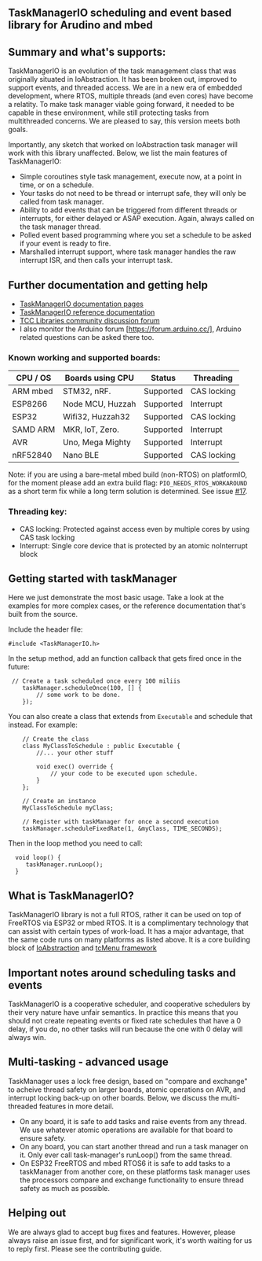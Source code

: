 ## TaskManagerIO scheduling and event based library for Arudino and mbed

## Summary and what's supports:

TaskManagerIO is an evolution of the task management class that was originally situated in IoAbstraction. It has been broken out, improved to support events, and threaded access. We are in a new era of embedded development, where RTOS, multiple threads (and even cores) have become a relatity. To make task manager viable going forward, it needed to be capable in these environment, while still protecting tasks from multithreaded concerns. We are pleased to say, this version meets both goals.

Importantly, any sketch that worked on IoAbstraction task manager will work with this library unaffected. Below, we list the main features of TaskManagerIO:

* Simple coroutines style task management, execute now, at a point in time, or on a schedule.
* Your tasks do not need to be thread or interrupt safe, they will only be called from task manager.
* Ability to add events that can be triggered from different threads or interrupts, for either delayed or ASAP execution. Again, always called on the task manager thread.
* Polled event based programming where you set a schedule to be asked if your event is ready to fire.
* Marshalled interrupt support, where task manager handles the raw interrupt ISR, and then calls your interrupt task.

## Further documentation and getting help

* [TaskManagerIO documentation pages](https://www.thecoderscorner.com/products/arduino-libraries/taskmanager-io/)
* [TaskManagerIO reference documentation](https://www.thecoderscorner.com/ref-docs/taskmanagerio/html)
* [TCC Libraries community discussion forum](https://www.thecoderscorner.com/jforum/)
* I also monitor the Arduino forum [https://forum.arduino.cc/], Arduino related questions can be asked there too.

### Known working and supported boards:

| CPU / OS  | Boards using CPU  | Status    | Threading  |
| --------- | ----------------- | --------- | ---------- |
| ARM mbed  | STM32, nRF.       | Supported | CAS locking|
| ESP8266   | Node MCU, Huzzah  | Supported | Interrupt  |
| ESP32     | Wifi32, Huzzah32  | Supported | CAS locking|
| SAMD ARM  | MKR, IoT, Zero.   | Supported | Interrupt  |
| AVR       | Uno, Mega Mighty  | Supported | Interrupt  |
| nRF52840  | Nano BLE          | Supported | CAS locking|

Note: if you are using a bare-metal mbed build (non-RTOS) on platformIO, for the moment please add an extra build flag: `PIO_NEEDS_RTOS_WORKAROUND` as a short term fix while a long term solution is determined. See issue [#17](https://github.com/davetcc/TaskManagerIO/issues/17).

### Threading key:

* CAS locking: Protected against access even by multiple cores by using CAS task locking
* Interrupt: Single core device that is protected by an atomic noInterrupt block

## Getting started with taskManager

Here we just demonstrate the most basic usage. Take a look at the examples for more complex cases, or the reference documentation that's built from the source.

Include the header file:

```
#include <TaskManagerIO.h>
```

In the setup method, add an function callback that gets fired once in the future:

```
 // Create a task scheduled once every 100 miliis
	taskManager.scheduleOnce(100, [] {
		// some work to be done.
	});
```

You can also create a class that extends from `Executable` and schedule that instead. For example:

```
    // Create the class
    class MyClassToSchedule : public Executable {
        //... your other stuff

        void exec() override {
            // your code to be executed upon schedule.
        }
    };
    
    // Create an instance
    MyClassToSchedule myClass;
    
    // Register with taskManager for once a second execution
    taskManager.scheduleFixedRate(1, &myClass, TIME_SECONDS);
```

Then in the loop method you need to call: 

```
  void loop() {
  	 taskManager.runLoop();
  }
```

## What is TaskManagerIO?

TaskManagerIO library is not a full RTOS, rather it can be used on top of FreeRTOS via ESP32 or mbed RTOS. It is a complimentary technology that can assist with certain types of work-load. It has a major advantage, that the same code runs on many platforms as listed above. It is a core building block of [IoAbstraction](https://github.com/davetcc/IoAbstraction) and [tcMenu framework](https://github.com/davetcc/IoAbstraction)

## Important notes around scheduling tasks and events

TaskManagerIO is a cooperative scheduler, and cooperative schedulers by their very nature have unfair semantics. In practice this means that you should not create repeating events or fixed rate schedules that have a 0 delay, if you do, no other tasks will run because the one with 0 delay will always win.  

## Multi-tasking - advanced usage

TaskManager uses a lock free design, based on "compare and exchange" to acheive thread safety on larger boards, atomic operations on AVR, and interrupt locking back-up on other boards. Below, we discuss the multi-threaded features in more detail.

* On any board, it is safe to add tasks and raise events from any thread. We use whatever atomic operations are available for that board to ensure safety.
* On any board, you can start another thread and run a task manager on it. Only ever call task-manager's runLoop() from the same thread.
* On ESP32 FreeRTOS and mbed RTOS6 it is safe to add tasks to a taskManager from another core, on these platforms task manager uses the processors compare and exchange functionality to ensure thread safety as much as possible.

## Helping out

We are always glad to accept bug fixes and features. However, please always raise an issue first, and for significant work, it's worth waiting for us to reply first. Please see the contributing guide.
